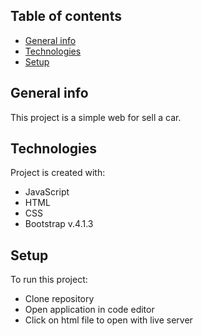 ## Table of contents
* [General info](#general-info)
* [Technologies](#technologies)
* [Setup](#setup)

## General info
This project is a simple web for sell a car.
	
## Technologies
Project is created with:
* JavaScript
* HTML
* CSS
* Bootstrap v.4.1.3
	
## Setup
To run this project:
* Clone repository
* Open application in code editor
* Click on html file to open with live server
